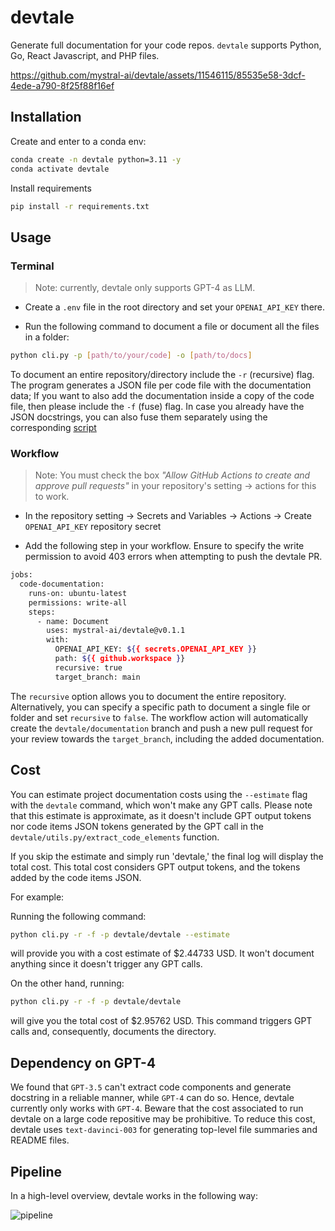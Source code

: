 # devtale

Generate full documentation for your code repos. `devtale` supports Python, Go, React Javascript, and PHP files.

https://github.com/mystral-ai/devtale/assets/11546115/85535e58-3dcf-4ede-a790-8f25f88f16ef

## Installation

Create and enter to a conda env:

```bash
conda create -n devtale python=3.11 -y
conda activate devtale
```

Install requirements

```bash
pip install -r requirements.txt
```

## Usage

### Terminal

> Note: currently, devtale only supports GPT-4 as LLM.

- Create a `.env` file in the root directory and set your `OPENAI_API_KEY` there.

- Run the following command to document a file or document all the files in a folder:

```bash
python cli.py -p [path/to/your/code] -o [path/to/docs]
```

To document an entire repository/directory include the `-r` (recursive) flag. The program generates a JSON file per code file with the documentation data; If you want to also add the documentation inside a copy of the code file, then please include the `-f` (fuse) flag. In case you already have the JSON docstrings, you can also fuse them separately using the corresponding [script](scripts/)

### Workflow

> Note: You must check the box _"Allow GitHub Actions to create and approve pull requests"_ in your repository's setting -> actions for this to work.

- In the repository setting -> Secrets and Variables -> Actions -> Create `OPENAI_API_KEY` repository secret

- Add the following step in your workflow. Ensure to specify the write permission to avoid 403 errors when attempting to push the devtale PR.

```bash
jobs:
  code-documentation:
    runs-on: ubuntu-latest
    permissions: write-all
    steps:
      - name: Document
        uses: mystral-ai/devtale@v0.1.1
        with:
          OPENAI_API_KEY: ${{ secrets.OPENAI_API_KEY }}
          path: ${{ github.workspace }}
          recursive: true
          target_branch: main
```

The `recursive` option allows you to document the entire repository. Alternatively, you can specify a specific path to document a single file or folder and set `recursive` to `false`. The workflow action will automatically create the `devtale/documentation` branch and push a new pull request for your review towards the `target_branch`, including the added documentation.

## Cost

You can estimate project documentation costs using the `--estimate` flag with the `devtale` command, which won't make any GPT calls. Please note that this estimate is approximate, as it doesn't include GPT output tokens nor code items JSON tokens generated by the GPT call in the `devtale/utils.py/extract_code_elements` function.

If you skip the estimate and simply run 'devtale,' the final log will display the total cost. This total cost considers GPT output tokens, and the tokens added by the code items JSON.

For example:

Running the following command:

```bash
python cli.py -r -f -p devtale/devtale --estimate
```

will provide you with a cost estimate of $2.44733 USD. It won't document anything since it doesn't trigger any GPT calls.

On the other hand, running:

```bash
python cli.py -r -f -p devtale/devtale
```

will give you the total cost of $2.95762 USD. This command triggers GPT calls and, consequently, documents the directory.

## Dependency on GPT-4

We found that `GPT-3.5` can't extract code components and generate docstring in a reliable manner, while `GPT-4` can do so. Hence, devtale currently only works with `GPT-4`. Beware that the cost associated to run devtale on a large code repositive may be prohibitive. To reduce this cost, devtale uses `text-davinci-003` for generating top-level file summaries and README files.

## Pipeline

In a high-level overview, devtale works in the following way:

![pipeline](assets/workflow.png)
